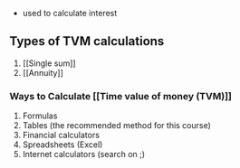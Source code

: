 - used to calculate interest
## Types of TVM calculations
1. [[Single sum]]
2. [[Annuity]]
### Ways to Calculate [[Time value of money (TVM)]]
1. Formulas
2. Tables (the recommended method for this course)
3. Financial calculators
4. Spreadsheets (Excel)
5. Internet calculators (search on ;)